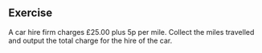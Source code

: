 ## Exercise

A car hire firm charges £25.00 plus 5p per mile.  Collect the miles travelled and output the total charge for the hire of the car.
